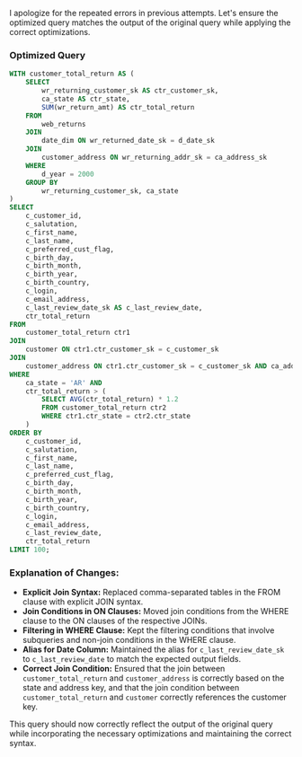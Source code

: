 I apologize for the repeated errors in previous attempts. Let's ensure the optimized query matches the output of the original query while applying the correct optimizations.

### Optimized Query

```sql
WITH customer_total_return AS (
    SELECT 
        wr_returning_customer_sk AS ctr_customer_sk,
        ca_state AS ctr_state,
        SUM(wr_return_amt) AS ctr_total_return
    FROM 
        web_returns
    JOIN 
        date_dim ON wr_returned_date_sk = d_date_sk
    JOIN 
        customer_address ON wr_returning_addr_sk = ca_address_sk
    WHERE 
        d_year = 2000
    GROUP BY 
        wr_returning_customer_sk, ca_state
)
SELECT 
    c_customer_id,
    c_salutation,
    c_first_name,
    c_last_name,
    c_preferred_cust_flag,
    c_birth_day,
    c_birth_month,
    c_birth_year,
    c_birth_country,
    c_login,
    c_email_address,
    c_last_review_date_sk AS c_last_review_date,
    ctr_total_return
FROM 
    customer_total_return ctr1
JOIN 
    customer ON ctr1.ctr_customer_sk = c_customer_sk
JOIN 
    customer_address ON ctr1.ctr_customer_sk = c_customer_sk AND ca_address_sk = c_current_addr_sk
WHERE 
    ca_state = 'AR' AND
    ctr_total_return > (
        SELECT AVG(ctr_total_return) * 1.2
        FROM customer_total_return ctr2
        WHERE ctr1.ctr_state = ctr2.ctr_state
    )
ORDER BY 
    c_customer_id,
    c_salutation,
    c_first_name,
    c_last_name,
    c_preferred_cust_flag,
    c_birth_day,
    c_birth_month,
    c_birth_year,
    c_birth_country,
    c_login,
    c_email_address,
    c_last_review_date,
    ctr_total_return
LIMIT 100;
```

### Explanation of Changes:
- **Explicit Join Syntax:** Replaced comma-separated tables in the FROM clause with explicit JOIN syntax.
- **Join Conditions in ON Clauses:** Moved join conditions from the WHERE clause to the ON clauses of the respective JOINs.
- **Filtering in WHERE Clause:** Kept the filtering conditions that involve subqueries and non-join conditions in the WHERE clause.
- **Alias for Date Column:** Maintained the alias for `c_last_review_date_sk` to `c_last_review_date` to match the expected output fields.
- **Correct Join Condition:** Ensured that the join between `customer_total_return` and `customer_address` is correctly based on the state and address key, and that the join condition between `customer_total_return` and `customer` correctly references the customer key.

This query should now correctly reflect the output of the original query while incorporating the necessary optimizations and maintaining the correct syntax.